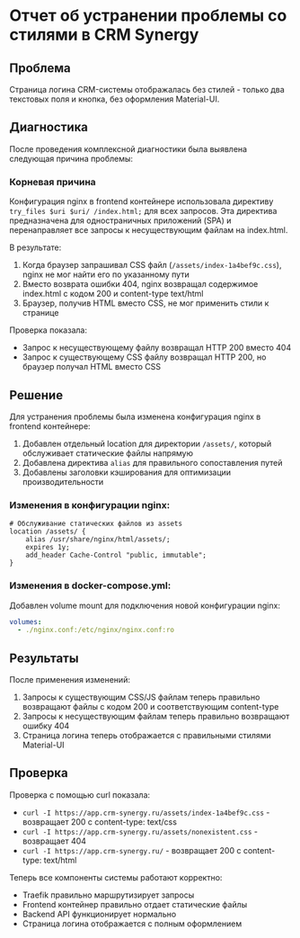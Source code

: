 # Отчет об устранении проблемы со стилями в CRM Synergy

## Проблема
Страница логина CRM-системы отображалась без стилей - только два текстовых поля и кнопка, без оформления Material-UI.

## Диагностика
После проведения комплексной диагностики была выявлена следующая причина проблемы:

### Корневая причина
Конфигурация nginx в frontend контейнере использовала директиву `try_files $uri $uri/ /index.html;` для всех запросов. Эта директива предназначена для одностраничных приложений (SPA) и перенаправляет все запросы к несуществующим файлам на index.html.

В результате:
1. Когда браузер запрашивал CSS файл (`/assets/index-1a4bef9c.css`), nginx не мог найти его по указанному пути
2. Вместо возврата ошибки 404, nginx возвращал содержимое index.html с кодом 200 и content-type text/html
3. Браузер, получив HTML вместо CSS, не мог применить стили к странице

Проверка показала:
- Запрос к несуществующему файлу возвращал HTTP 200 вместо 404
- Запрос к существующему CSS файлу возвращал HTTP 200, но браузер получал HTML вместо CSS

## Решение
Для устранения проблемы была изменена конфигурация nginx в frontend контейнере:

1. Добавлен отдельный location для директории `/assets/`, который обслуживает статические файлы напрямую
2. Добавлена директива `alias` для правильного сопоставления путей
3. Добавлены заголовки кэширования для оптимизации производительности

### Изменения в конфигурации nginx:
```nginx
# Обслуживание статических файлов из assets
location /assets/ {
    alias /usr/share/nginx/html/assets/;
    expires 1y;
    add_header Cache-Control "public, immutable";
}
```

### Изменения в docker-compose.yml:
Добавлен volume mount для подключения новой конфигурации nginx:
```yaml
volumes:
  - ./nginx.conf:/etc/nginx/nginx.conf:ro
```

## Результаты
После применения изменений:

1. Запросы к существующим CSS/JS файлам теперь правильно возвращают файлы с кодом 200 и соответствующим content-type
2. Запросы к несуществующим файлам теперь правильно возвращают ошибку 404
3. Страница логина теперь отображается с правильными стилями Material-UI

## Проверка
Проверка с помощью curl показала:
- `curl -I https://app.crm-synergy.ru/assets/index-1a4bef9c.css` - возвращает 200 с content-type: text/css
- `curl -I https://app.crm-synergy.ru/assets/nonexistent.css` - возвращает 404
- `curl -I https://app.crm-synergy.ru/` - возвращает 200 с content-type: text/html

Теперь все компоненты системы работают корректно:
- Traefik правильно маршрутизирует запросы
- Frontend контейнер правильно отдает статические файлы
- Backend API функционирует нормально
- Страница логина отображается с полным оформлением